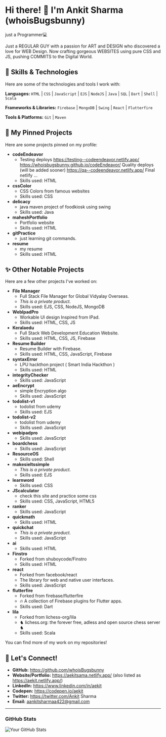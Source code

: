 # Hi there! 👋 I'm Ankit Sharma (whoisBugsbunny)

just a Programmer💻

Just a REGULAR GUY with a passion for ART and DESIGN who discovered a love for WEB Design. Now crafting gorgeous WEBSITES using pure CSS and JS, pushing COMMITS to the Digital World.

## 🚀 Skills & Technologies

Here are some of the technologies and tools I work with:

**Languages:**
`HTML` | `CSS` | `JavaScript` | `EJS` | `NodeJS` | `Java` | `SQL` | `Dart` | `Shell` | `Scala`

**Frameworks & Libraries:**
`Firebase` | `MongoDB` | `Swing` | `React` | `Flutterfire`

**Tools & Platforms:**
`Git` | `Maven`

## 🔭 My Pinned Projects

Here are some projects pinned on my profile:

* **codeEndeavor**
    * Testing deploys https://testing--codeendeavor.netlify.app/ https://whoisbugsbunny.github.io/codeEndeavor/ Quality deploys (will be added sooner) https://qa--codeendeavor.netlify.app/ Final netlify …
    * Skills used: HTML
* **cssColor**
    * CSS Colors from famous websites
    * Skills used: CSS
* **delicacy**
    * java maven project of foodkiosk using swing
    * Skills used: Java
* **maheshPortfolio**
    * Portfolio website
    * Skills used: HTML
* **gitPractice**
    * just learning git commands.
* **resume**
    * my resume
    * Skills used: HTML

## ✨ Other Notable Projects

Here are a few other projects I've worked on:

* **File Manager**
    * Full Stack File Manager for Global Vidyalay Overseas.
    * *This is a private product.*
    * Skills used: EJS, CSS, NodeJS, MongoDB
* **WebIpadPro**
    * Workable UI design Inspired from IPad.
    * Skills used: HTML, CSS, JS
* **Keralaedu**
    * Full Stack Web Development Education Website.
    * Skills used: HTML, CSS, JS, Firebase
* **Resume Builder**
    * Resume Builder with Firebase.
    * Skills used: HTML, CSS, JavaScript, Firebase
* **syntaxError**
    * LPU hackthon project ( Smart India Hackthon )
    * Skills used: HTML
* **integrityChecker**
    * Skills used: JavaScript
* **aeEncrypt**
    * simple Encryption algo
    * Skills used: JavaScript
* **todolist-v1**
    * todolist from udemy
    * Skills used: EJS
* **todolist-v2**
    * todolist from udemy
    * Skills used: JavaScript
* **webipadpro**
    * Skills used: JavaScript
* **boardchess**
    * Skills used: JavaScript
* **ResourceOS**
    * Skills used: Shell
* **makesieltssimple**
    * *This is a private product.*
    * Skills used: EJS
* **learnword**
    * Skills used: CSS
* **JScalculator**
    * check this site and practice some css
    * Skills used: CSS, JavaScript, HTML5
* **ranker**
    * Skills used: JavaScript
* **quickmath**
    * Skills used: HTML
* **quickchat**
    * *This is a private product.*
    * Skills used: JavaScript
* **ai**
    * Skills used: HTML
* **Finstro**
    * Forked from shuboycode/Finstro
    * Skills used: HTML
* **react**
    * Forked from facebook/react
    * The library for web and native user interfaces.
    * Skills used: JavaScript
* **flutterfire**
    * Forked from firebase/flutterfire
    * 🔥 A collection of Firebase plugins for Flutter apps.
    * Skills used: Dart
* **lila**
    * Forked from lichess-org/lila
    * ♞ lichess.org: the forever free, adless and open source chess server ♞
    * Skills used: Scala

You can find more of my work on my repositories!

## 🤝 Let's Connect!

* **GitHub:** https://github.com/whoisBugsbunny
* **Website/Portfolio:** https://aekitsama.netlify.app/ (also listed as https://aekit.netlify.app/)
* **LinkedIn:** https://www.linkedin.com/in/aekit
* **Codepen:** https://codepen.io/aekit
* **Twitter:** https://twitter.com/Ankit Sharma
* **Email:** aankitsharmaa422@gmail.com

---

### GitHub Stats

![Your GitHub Stats](https://github-readme-stats.vercel.app/api?username=whoisBugsbunny&show_icons=true&theme=radical)

